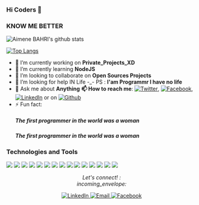 ### Hi Coders 👋

<!-- 
**Aimene-BAHRI/Aimene-BAHRI** is a ✨ _special_ ✨ repository because its `README.md` (this file) appears on your GitHub profile. -->

</p>

### KNOW ME BETTER

  <img align="center" src="https://github-readme-stats.vercel.app/api?username=Aimene-BAHRI&show_icons=true&theme=dracula&line_height=27" alt="Aimene BAHRI's github stats"/>

 [![Top Langs](https://github-readme-stats.vercel.app/api/top-langs/?username=Aimene-BAHRI)](https://github.com/anuraghazra/github-readme-stats)

- 🔭 I’m currently working on **Private_Projects_XD**
- 🌱 I’m currently learning **NodeJS**
- 👯 I’m looking to collaborate on **Open Sources Projects**
- 🤔 I’m looking for help IN Life -_- PS : **I'am Programmr I have no life**
- 💬 Ask me about **Anything**
**📫 How to reach me**: [![Twitter][1.1]][1], [![Facebook][2.1]][2], [![LinkedIn][3.1]][3] or on [![Github][4.1]][4]
- ⚡ Fun fact: 
  ##### The first programmer in the world was a woman
  ##### The first programmer in the world was a woman
  
<!-- Icons -->

[1.1]: http://i.imgur.com/wWzX9uB.png (twitter icon without padding)
[2.1]: http://i.imgur.com/fep1WsG.png (facebook icon without padding)
[3.1]: https://raw.githubusercontent.com/MartinHeinz/MartinHeinz/master/linkedin-3-16.png (LinkedIn icon without padding)
[4.1]: http://i.imgur.com/9I6NRUm.png (github icon without padding)

<!-- Links to your social media accounts -->

[1]: https://twitter.com/PirateAIM/
[2]: https://web.facebook.com/aimene.bahri.5
[3]: https://www.linkedin.com/in/aimenbahri/
[4]: https://github.com/Aimene-BAHRI

### Technologies and Tools
<!-- OS -->
<img src="https://img.shields.io/badge/OS-Linux-informational?style=flat&logo=linux&logoColor=white&color=2bbc8a"/>
<!-- Editors -->
<img src="https://img.shields.io/badge/Editor-VS_CODE-informational?style=flat&logo=vscode&logoColor=white&color=2bbc8a"/>
<!-- CODE Languages -->
<img src="https://img.shields.io/badge/Code-Python-informational?style=flat&logo=python&logoColor=white&color=2bbc8a"/>
<img src="https://img.shields.io/badge/Code-JavaScript-informational?style=flat&logo=javascript&logoColor=white&color=2bbc8a"/>
<!-- Git stuff -->
<img src="https://img.shields.io/badge/Git-Git-informational?style=flat&logo=git&logoColor=white&color=2bbc8a"/>
<img src="https://img.shields.io/badge/Git-GitHug-informational?style=flat&logo=github&logoColor=white&color=2bbc8a"/>
<img src="https://img.shields.io/badge/Git-GitLab-informational?style=flat&logo=gitlab&logoColor=white&color=2bbc8a"/>
<img src="https://img.shields.io/badge/Git-Bitbucket-informational?style=flat&logo=bitbucket&logoColor=white&color=2bbc8a"/>
<!-- Shell -->
<img src="https://img.shields.io/badge/Shell-bash-informational?style=flat&logo=gnu-bash&logoColor=white&color=2bbc8a"/>
<!-- Tools -->
<img src="https://img.shields.io/badge/Tools-Postgres-informational?style=flat&logo=postgresql&logoColor=white&color=2bbc8a"/>
<img src="https://img.shields.io/badge/Tools-Docker-informational?style=flat&logo=docker&logoColor=white&color=2bbc8a"/>
<img src="https://img.shields.io/badge/Tools-kubernetes-informational?style=flat&logo=kubernetes&logoColor=white&color=2bbc8a"/>
<img src="https://img.shields.io/badge/Tools-DigitalOcean-informational?style=flat&logo=digitalOcean&logoColor=white&color=2bbc8a"/>
<!-- Servers -->
<img src="https://img.shields.io/badge/Servers-Nginx-informational?style=flat&logo=nginx&logoColor=white&color=2bbc8a"/>
<img src="https://img.shields.io/badge/Servers-Jenkins-informational?style=flat&logo=jenkins&logoColor=white&color=2bbc8a"/>







<p align="center">
  <i> Let's connect! :<br>incoming_envelope: </i>
</p>
<p align="center">
   
  <a href="https://www.linkedin.com/in/aimenbahri/" target="_blank">
  	<img src="https://img.shields.io/badge/LinkedIn-%230077B5.svg?&style=flat-square&logo=linkedin&logoColor=white" alt="LinkedIn">
  </a>
  <a href="mailto:bahri.aimen48@gmail.com" target="_blank">
	<img src="https://img.shields.io/badge/-Gmail-c14438?style=flat-square&logo=Gmail&logoColor=white" alt="Email">
  </a>
  <a href="https://web.facebook.com/aimene.bahri.5" target="_blank">
  	<img src="https://img.shields.io/badge/Facebook-%230077B5.svg?&style=flat-square&logo=Facebook&logoColor=white" alt="Facebook">
  </a>
</p>
